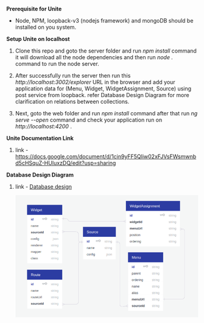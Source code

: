 **Prerequisite for Unite**
 - Node, NPM, loopback-v3 (nodejs framework) and mongoDB should be installed on you system.
 

**Setup Unite on localhost**
 1. Clone this repo and goto the server folder and run *npm install* command it will download all the node dependencies and then run *node .* command to run the node server.
 
 2. After successfully run the server then run this *http://localhost:3002/explorer* URL in the browser and add your application data for (Menu, Widget, WidgetAssignment, Source) using post service from loopback. refer Database Design Diagram for more clarification on relations between collections.
 
 3. Next, goto the web folder and run *npm install* command after that run *ng serve --open* command and check your application run on *http://localhost:4200* .


 **Unite Documentation Link**
 1. link - https://docs.google.com/document/d/1cin9yFF5QIiw02xFJVsFWsmwnbd5cHSquZ-HUIuxzDQ/edit?usp=sharing

 
 **Database Design Diagram**
 1. link - <a href="https://app.quickdatabasediagrams.com/#/schema/kgDNgaLMYESb-suRwpJeGw" target="_blank">Database design</a>

    ![unite database design](unite-database-design.png)
